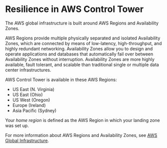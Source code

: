 # Resilience in AWS Control Tower<a name="disaster-recovery-resiliency"></a>

The AWS global infrastructure is built around AWS Regions and Availability Zones\. 

 AWS Regions provide multiple physically separated and isolated Availability Zones, which are connected by means of low\-latency, high\-throughput, and highly redundant networking\. Availability Zones allow you to design and operate applications and databases that automatically fail over between Availability Zones without interruption\. Availability Zones are more highly available, fault tolerant, and scalable than traditional single or multiple data center infrastructures\.

AWS Control Tower is available in these AWS Regions:
+ US East \(N\. Virginia\)
+ US East \(Ohio\)
+ US West \(Oregon\)
+ Europe \(Ireland\)
+ Asia Pacific \(Sydney\)

Your *home region* is defined as the AWS Region in which your landing zone was set up\.

For more information about AWS Regions and Availability Zones, see [AWS Global Infrastructure](https://aws.amazon.com/about-aws/global-infrastructure/)\.